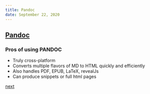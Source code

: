 ```yaml
---
title: Pandoc
date: September 22, 2020
---
```


## [Pandoc](https://pandoc.org/)

### Pros of using PANDOC

- Truly cross-platform
- Converts multiple flavors of MD to HTML quickly and efficiently
- Also handles PDF, EPUB, LaTeX, revealJs
- Can produce snippets or full html pages

[next](/106-pandoc.html)
